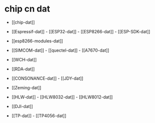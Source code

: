 
# chip cn dat 

- [[chip-dat]]

- [[Espressif-dat]] - [[ESP32-dat]] - [[ESP8266-dat]] - [[ESP-SDK-dat]]

- [[esp8266-modules-dat]]

- [[SIMCOM-dat]] - [[quectel-dat]] - [[A7670-dat]]

- [[WCH-dat]]

- [[RDA-dat]]

- [[CONSONANCE-dat]] - [[JDY-dat]]

- [[Zeming-dat]]

- [[HLW-dat]] - [[HLW8032-dat]] - [[HLW8012-dat]]

- [[DJI-dat]]

- [[TP-dat]] - [[TP4056-dat]]